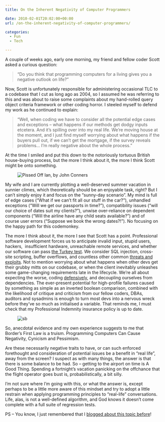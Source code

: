 ```yaml
---
title: On the Inherent Negativity of Computer Programmers

date: 2010-02-01T20:02:00+00:00
url: /on-the-inherent-negativity-of-computer-programmers/

categories:
  - Fun
  - Tech

---
```

A couple of weeks ago, early one morning, my friend and fellow coder Scott asked a curious question:

> “Do you think that programming computers for a living gives you a negative outlook on life?”

Now, Scott is unfortunately responsible for administering occasional TLC to a codebase that I cut as long ago as 2004, so I assumed he was referring to this and was about to raise some complaints about my hand-rolled query object criteria framework or other coding horror. I steeled myself to defend my work as he continued to explain:

> “Well, when coding we have to consider all the potential edge cases and exceptions – what happens if our methods get dodgy inputs etcetera. And it’s spilling over into my real life. We’re moving house at the moment, and I just find myself worrying about what happens if the buyers pull out, if we can’t get the mortgage, if the survey reveals problems… I’m really negative about the whole process.”

At the time I smiled and put this down to the notoriously tortuous British house-buying process, but the more I think about it, the more I think Scott might be onto something.<figure class="kg-card kg-image-card">

<img decoding="async" src="https://cdn.iannelson.uk/uploads/2023/08/310411215_3dd7f5cd07_m_1__3.jpg" class="kg-image" alt="Pissed Off Ian, by John Conners" loading="lazy" title="Pissed Off Ian, by John Conners" /> </figure> 

My wife and I are currently plotting a well-deserved summer vacation in sunnier climes, which theoretically should be an enjoyable task, right? But I can’t simply enjoy it and focus on the “sunny-day scenario”. My mind is full of edge cases (“What if we can’t fit all our stuff in the car?”), unhandled exceptions (“Will we get our passports in time?”), compatibility issues (“will our choice of dates suit my clients?”), unwise over-reliance on dependent components (“Will the airline have any child seats available?”) and of course user errors (“Suppose we book the wrong dates?!”). No focusing on the happy path for this codemonkey.

The more I think about it, the more I see that Scott has a point. Professional software development forces us to anticipate invalid input, stupid users, hackers,  insufficient hardware, unreachable remote services, and whether our software can pass [the Turkey test][1]. We consider SQL injection, cross-site scripting, buffer overflows, and countless other common [threats and exploits][2]. Not to mention worrying about what happens when other devs get their grubby mitts on our codebase, or when the client inevitably unleashes some game-changing requirements late in the lifecycle. We’re all about expecting the worse, coding [defensively][3], and decoupling ourselves from dependencies. The ever-present potential for high-profile failures caused by something as simple as an inverted boolean comparison, combined with the likelihood of critique and criticism from our fellow coders, DBAs, auditors and sysadmins is enough to turn most devs into a nervous wreck before they’ve so much as initialised a variable. That reminds me, I must check that my Professional Indemnity insurance policy is up to date.<figure class="kg-card kg-image-card">

<img decoding="async" src="https://cdn.iannelson.uk/uploads/2023/08/sb_2.png" class="kg-image" alt="sb" loading="lazy" title="sb" /> </figure> 

So, anecdotal evidence and my own experience suggests to me that Border’s First Law is a truism. Programming Computers Can Cause Negativity, Cynicism and Pessimism.

Are these necessarily negative traits to have, or can such enforced forethought and consideration of potential issues be a benefit in “real life”, away from the screen? I suspect as with many things, the answer is that there is some balance to be had. So – getting to the airport on time is A Good Thing. Spending a fortnight’s vacation panicking on the offchance that the flight operator goes bust is, probabilistically, a bit silly.

I’m not sure where I’m going with this, or what the answer is, except perhaps to be a little more aware of this mindset and try to adopt a little restrain when applying programming principles to “real-life” conversations. Life, alas, is not a well-defined algorithm, and God knows it doesn’t come complete with a full suite of regression tests.

PS – You know, I just remembered that I [blogged about this topic before][4]!

 [1]: http://www.moserware.com/2008/02/does-your-code-pass-turkey-test.html
 [2]: http://en.wikipedia.org/wiki/Category:Computer_security_exploits
 [3]: http://en.wikipedia.org/wiki/Defensive_programming
 [4]: https://blog.iannelson.uk/edge-cases/